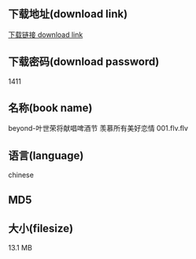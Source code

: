 ## 下载地址(download link)
[下载链接 download link](https://voluble-croquembouche-d321dc.netlify.app/?s=beyond-%E5%8F%B6%E4%B8%96%E8%8D%A3%E5%B0%86%E7%8C%AE%E5%94%B1%E5%95%A4%E9%85%92%E8%8A%82+%E7%BE%A1%E6%85%95%E6%89%80%E6%9C%89%E7%BE%8E%E5%A5%BD%E6%81%8B%E6%83%85+001.flv)

## 下载密码(download password)
1411

## 名称(book name)
beyond-叶世荣将献唱啤酒节 羡慕所有美好恋情 001.flv.flv

## 语言(language)
chinese

## MD5


## 大小(filesize)
13.1 MB
